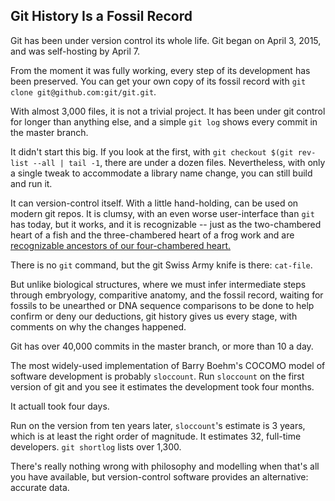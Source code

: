 ## Git History Is a Fossil Record

Git has been under version control its whole life.
Git began on April 3, 2015, and was self-hosting by April 7.

From the moment it was fully working, every step of its development has been preserved.
You can get your own copy of its fossil record with `git clone git@github.com:git/git.git`.

With almost 3,000 files, it is not a trivial project.
It has been under git control for longer than anything else, and a simple `git log` shows every commit in the master branch.

It didn't start this big. If you look at the first, with
`git checkout $(git rev-list --all | tail -1`,
there are under a dozen files. 
Nevertheless, with only a single tweak to accommodate a library name change, you can still build and run it.

It can version-control itself. 
With a little hand-holding, can be used on modern git repos.
It is clumsy, with an even worse user-interface than `git` has today,
but it works, and it is recognizable -- just as the two-chambered heart of a fish
and the three-chambered heart of a frog
work and are [recognizable ancestors of our four-chambered heart.](https://en.wikipedia.org/wiki/Heart#Other_animals)

There is no `git` command, but the git Swiss Army knife is there: `cat-file`.

But unlike biological structures, where we must infer intermediate steps through embryology, comparitive anatomy, and the fossil record,
waiting for fossils to be unearthed or DNA sequence comparisons to be done to help confirm or deny our deductions,
git history gives us every stage, with comments on why the changes happened.

Git has over 40,000 commits in the master branch, or more than 10 a day.

The most widely-used implementation of Barry Boehm's COCOMO model of software development is probably `sloccount`.
Run `sloccount` on the first version of git and you see it estimates the development took four months.

It actuall took four days.

Run on the version from ten years later, `sloccount`'s estimate is 3 years, which is at least the right order of magnitude. It estimates 32, full-time developers. `git shortlog` lists over 1,300.

There's really nothing wrong with philosophy and modelling when that's all you have available,
but version-control software provides an alternative: accurate data.
